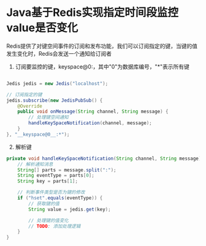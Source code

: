 

# Java基于Redis实现指定时间段监控value是否变化
Redis提供了对键空间事件的订阅和发布功能，我们可以订阅指定的键，当键的值发生变化时，Redis会发送一个通知给订阅者


1. 订阅要监控的键，keyspace@0:，其中"0"为数据库编号，"*"表示所有键
```java

Jedis jedis = new Jedis("localhost");

// 订阅指定的键
jedis.subscribe(new JedisPubSub() {
    @Override
    public void onMessage(String channel, String message) {
        // 处理键空间通知
        handleKeySpaceNotification(channel, message);
    }
}, "__keyspace@0__:*");

```
2. 解析键

```java
private void handleKeySpaceNotification(String channel, String message) {
    // 解析通知消息
    String[] parts = message.split(":");
    String eventType = parts[0];
    String key = parts[1];

    // 判断事件类型是否为键的修改
    if ("hset".equals(eventType)) {
        // 获取键的值
        String value = jedis.get(key);

        // 处理键的值变化
        // TODO: 添加处理逻辑
    }
}
```